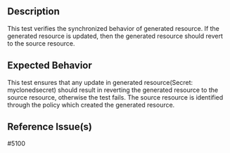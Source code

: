## Description

This test verifies the synchronized behavior of generated resource. If the generated resource is updated, then the generated resource should revert to the source resource.

## Expected Behavior

This test ensures that any update in generated resource(Secret: myclonedsecret) should result in reverting the generated resource to the source resource, otherwise the test fails.
The source resource is identified through the policy which created the generated resource. 

## Reference Issue(s)

#5100